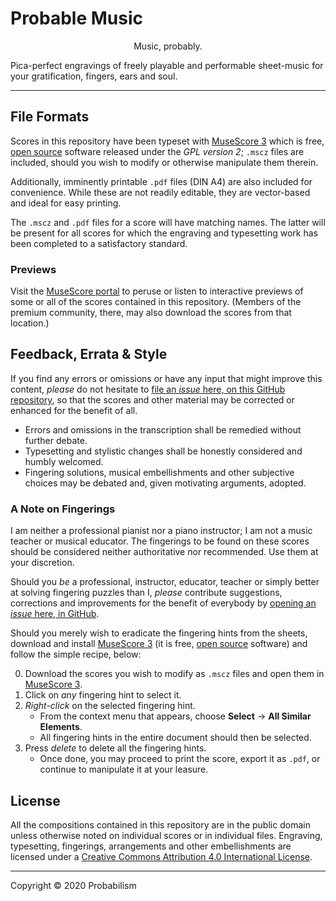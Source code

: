 # Probable Music

<p align="center">Music, probably.</p>

Pica-perfect engravings of freely playable and performable sheet-music for your gratification, fingers, ears and soul.

----

## File Formats

Scores in this repository have been typeset with [MuseScore 3](https://musescore.org/) which is free, [open source](https://github.com/musescore/MuseScore) software released under the *GPL version 2*; `.mscz` files are included, should you wish to modify or otherwise manipulate them therein.

Additionally, imminently printable `.pdf` files (DIN A4) are also included for convenience. While these are not readily editable, they are vector-based and ideal for easy printing.

The `.mscz` and `.pdf` files for a score will have matching names. The latter will be present for all scores for which the engraving and typesetting work has been completed to a satisfactory standard.

### Previews

Visit the [MuseScore portal](https://musescore.com/probabilism) to peruse or listen to interactive previews of some or all of the scores contained in this repository. (Members of the premium community, there, may also download the scores from that location.)


## Feedback, Errata & Style

If you find any errors or omissions or have any input that might improve this content, *please* do not hesitate to [file an *issue* here, on this GitHub repository](https://github.com/probabilism/music/issues), so that the scores and other material may be corrected or enhanced for the benefit of all.

- Errors and omissions in the transcription shall be remedied without further debate.
- Typesetting and stylistic changes shall be honestly considered and humbly welcomed.
- Fingering solutions, musical embellishments and other subjective choices may be debated and, given motivating arguments, adopted.

### A Note on Fingerings

I am neither a professional pianist nor a piano instructor; I am not a music teacher or musical educator. The fingerings to be found on these scores should be considered neither authoritative nor recommended. Use them at your discretion.

Should you *be* a professional, instructor, educator, teacher or simply better at solving fingering puzzles than I, *please* contribute suggestions, corrections and improvements for the benefit of everybody by [opening an *issue* here, in GitHub](https://github.com/probabilism/music/issues).

Should you merely wish to eradicate the fingering hints from the sheets, download and install [MuseScore 3](https://musescore.org/) (it is free, [open source](https://github.com/musescore/MuseScore) software) and follow the simple recipe, below:

0. Download the scores you wish to modify as `.mscz` files and open them in [MuseScore 3](https://musescore.org/).
1. Click on *any* fingering hint to select it.
2. *Right-click* on the selected fingering hint.
   - From the context menu that appears, choose **Select** → **All Similar Elements**.
   - All fingering hints in the entire document should then be selected.
3. Press *delete* to delete all the fingering hints.
   - Once done, you may proceed to print the score, export it as `.pdf`, or continue to manipulate it at your leasure.


## License

All the compositions contained in this repository are in the public domain unless otherwise noted on individual scores or in individual files. Engraving, typesetting, fingerings, arrangements and other embellishments are licensed under a [Creative Commons Attribution 4.0 International License](http://creativecommons.org/licenses/by/4.0/).

----
Copyright © 2020 Probabilism
